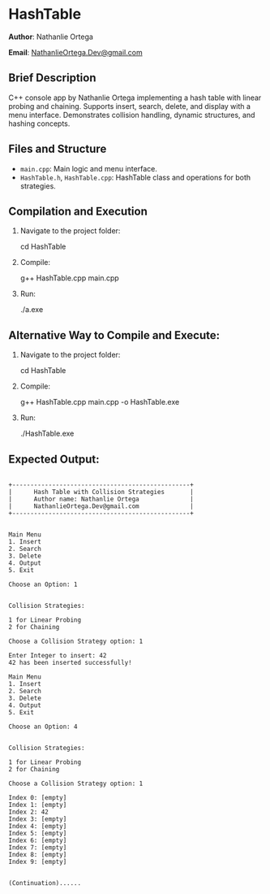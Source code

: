 # HashTable

**Author**: Nathanlie Ortega


**Email**: NathanlieOrtega.Dev@gmail.com


## Brief Description


C++ console app by Nathanlie Ortega implementing a hash table with linear probing and chaining. Supports insert, search, delete, and display with a menu interface. Demonstrates collision handling, dynamic structures, and hashing concepts.


## Files and Structure
- `main.cpp`: Main logic and menu interface.
- `HashTable.h`, `HashTable.cpp`: HashTable class and operations for both strategies.


## Compilation and Execution

1. Navigate to the project folder:

   cd HashTable

2. Compile:

    g++ HashTable.cpp main.cpp

3. Run:

    ./a.exe


## Alternative Way to Compile and Execute:

1. Navigate to the project folder:

   cd HashTable

2. Compile:

    g++ HashTable.cpp main.cpp -o HashTable.exe

3. Run:

    ./HashTable.exe


## Expected Output:
``````````````````````````````````````````````````````

+-------------------------------------------------+
|      Hash Table with Collision Strategies       |
|      Author name: Nathanlie Ortega              |
|      NathanlieOrtega.Dev@gmail.com              |
+-------------------------------------------------+


Main Menu
1. Insert
2. Search
3. Delete
4. Output
5. Exit

Choose an Option: 1


Collision Strategies:

1 for Linear Probing
2 for Chaining

Choose a Collision Strategy option: 1

Enter Integer to insert: 42
42 has been inserted successfully!

Main Menu
1. Insert
2. Search
3. Delete
4. Output
5. Exit

Choose an Option: 4


Collision Strategies:

1 for Linear Probing
2 for Chaining

Choose a Collision Strategy option: 1

Index 0: [empty]
Index 1: [empty]
Index 2: 42
Index 3: [empty]
Index 4: [empty]
Index 5: [empty]
Index 6: [empty]
Index 7: [empty]
Index 8: [empty]
Index 9: [empty]


(Continuation)......

````````````````````````````````````````````````````````